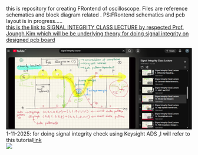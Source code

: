 this is repository for creating FRontend of oscilloscope. Files are reference schematics and block diagram related . PS:FRontend schematics and pcb layout is in progress.....
<br>
<a href="https://www.youtube.com/watch?v=HvdlJZe9VBc&list=PLv7izQ1itK4Wncd6dlsyT3r0-bSiFM2JH&index=12">this is the link to SIGNAL INTEGRITY CLASS LECTURE by respected Prof. Joungh Kim which will be be underlying theory for doing signal integrity on designed pcb board</a>

<img src="Screenshot 2025-10-30 222100.png">
<br>
1-11-2025: for doing signal integrity check using Keysight ADS ,I will refer to this tutorial<a href="https://www.youtube.com/watch?v=_UM_Ku_G7do&t=7885s">link</a>
<br>
<img src=
